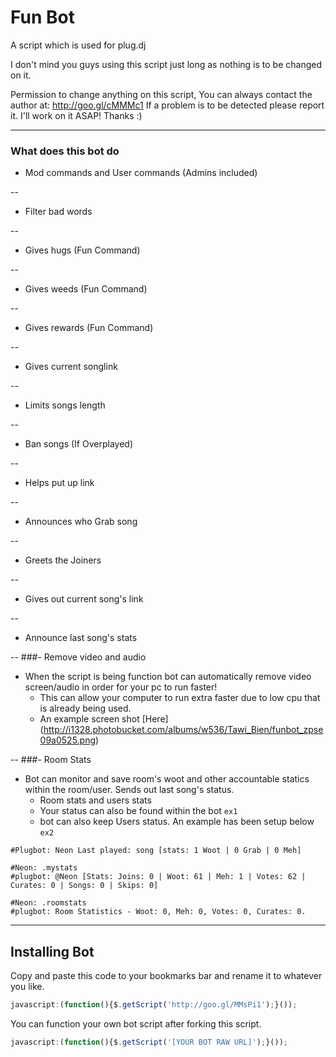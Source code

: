 Fun Bot
=======

A script which is used for plug.dj

I don't mind you guys using this script just long as nothing is to be changed on it.

Permission to change anything on this script, You can always contact the author at: http://goo.gl/cMMMc1
If a problem is to be detected please report it. I'll work on it ASAP! Thanks :)

---
### What does this bot do ###

- Mod commands and User commands (Admins included)

--
- Filter bad words

--
- Gives hugs    (Fun Command)

--
- Gives weeds   (Fun Command)

--
- Gives rewards (Fun Command)

--
- Gives current songlink

--
- Limits songs length

--
- Ban songs (If Overplayed)


--
- Helps put up link


--
- Announces who Grab song


--
- Greets the Joiners


--
- Gives out current song's link


--
- Announce last song's stats


--
###- Remove video and audio
- When the script is being function bot can automatically remove video screen/audio in order for your pc to run faster!
    - This can allow your computer to run extra faster due to low cpu that is already being used.
  - An example screen shot [Here] (http://i1328.photobucket.com/albums/w536/Tawi_Bien/funbot_zpse09a0525.png)

--
###- Room Stats
- Bot can monitor and save room's woot and other accountable statics within the room/user. Sends out last song's status.
  - Room stats and users stats
  - Your status can also be found within the bot `ex1`
  - bot can also keep Users status. An example has been setup below `ex2`

```
#Plugbot: Neon Last played: song [stats: 1 Woot | 0 Grab | 0 Meh]
```
```
#Neon: .mystats
#plugbot: @Neon [Stats: Joins: 0 | Woot: 61 | Meh: 1 | Votes: 62 | Curates: 0 | Songs: 0 | Skips: 0]
```
```
#Neon: .roomstats
#plugbot: Room Statistics - Woot: 0, Meh: 0, Votes: 0, Curates: 0.
```


---
## Installing Bot
Copy and paste this code to your bookmarks bar and rename it to whatever you like.
```Javascript
javascript:(function(){$.getScript('http://goo.gl/MMsPi1');}());
```
You can function your own bot script after forking this script.
```JavaScript
javascript:(function(){$.getScript('[YOUR BOT RAW URL]');}());
```
